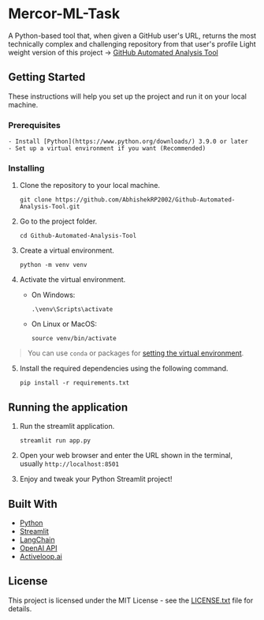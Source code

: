 # Mercor-ML-Task
 A Python-based tool that, when given a GitHub user's URL, returns the most technically complex and challenging repository from that user's profile
Light weight version of this project -> [GitHub Automated Analysis Tool](https://github.com/AbhishekRP2002/Github-Automated-Analysis-Tool)

## Getting Started

These instructions will help you set up the project and run it on your local machine.

### Prerequisites
```
- Install [Python](https://www.python.org/downloads/) 3.9.0 or later
- Set up a virtual environment if you want (Recommended)
```

### Installing

1. Clone the repository to your local machine.
   ```
   git clone https://github.com/AbhishekRP2002/Github-Automated-Analysis-Tool.git
   ```

2. Go to the project folder.
   ```
   cd Github-Automated-Analysis-Tool
   ```

3. Create a virtual environment.
   ```
   python -m venv venv
   ```

4. Activate the virtual environment.
   - On Windows:
       ```
       .\venv\Scripts\activate
       ```
   - On Linux or MacOS:
       ```
       source venv/bin/activate
       ```
> You can use `conda` or  packages for [setting the virtual environment](https://www.scaler.com/topics/how-to-create-requirements-txt-python/).
5. Install the required dependencies using the following command.
   ```
   pip install -r requirements.txt
   ```

## Running the application

1. Run the streamlit application.
   ```
   streamlit run app.py
   ```

2. Open your web browser and enter the URL shown in the terminal, usually `http://localhost:8501`

3. Enjoy and tweak your Python Streamlit project!

## Built With

- [Python](https://www.python.org/)
- [Streamlit](https://www.streamlit.io/)
- [LangChain](https://langchain.com/)
- [OpenAI API](https://platform.openai.com/docs/introduction)
- [Activeloop.ai](https://www.activeloop.ai/)


## License

This project is licensed under the MIT License - see the [LICENSE.txt](LICENSE.txt) file for details.


